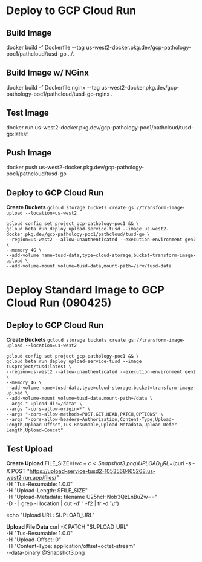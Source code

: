 # Deploy to GCP Cloud Run

## Build Image
docker build -f Dockerfile --tag us-west2-docker.pkg.dev/gcp-pathology-poc1/pathcloud/tusd-go ../.

## Build Image w/ NGinx
docker build -f Dockerfile.nginx --tag us-west2-docker.pkg.dev/gcp-pathology-poc1/pathcloud/tusd-go-nginx .

## Test Image
docker run us-west2-docker.pkg.dev/gcp-pathology-poc1/pathcloud/tusd-go:latest

## Push Image
docker push us-west2-docker.pkg.dev/gcp-pathology-poc1/pathcloud/tusd-go

## Deploy to GCP Cloud Run
**Create Buckets**
`gcloud storage buckets create gs://transform-image-upload --location=us-west2`

```
gcloud config set project gcp-pathology-poc1 && \
gcloud beta run deploy upload-service-tusd --image us-west2-docker.pkg.dev/gcp-pathology-poc1/pathcloud/tusd-go \
--region=us-west2 --allow-unauthenticated --execution-environment gen2 \
--memory 4G \
--add-volume name=tusd-data,type=cloud-storage,bucket=transform-image-upload \
--add-volume-mount volume=tusd-data,mount-path=/srv/tusd-data
```

# Deploy Standard Image to GCP Cloud Run (090425)

## Deploy to GCP Cloud Run
**Create Buckets**
`gcloud storage buckets create gs://transform-image-upload --location=us-west2`

```
gcloud config set project gcp-pathology-poc1 && \
gcloud beta run deploy upload-service-tusd --image tusproject/tusd:latest \
--region=us-west2 --allow-unauthenticated --execution-environment gen2 \
--memory 4G \
--add-volume name=tusd-data,type=cloud-storage,bucket=transform-image-upload \
--add-volume-mount volume=tusd-data,mount-path=/data \
--args "-upload-dir=/data" \
--args "-cors-allow-origin=*" \
--args "-cors-allow-methods=POST,GET,HEAD,PATCH,OPTIONS" \
--args "-cors-allow-headers=Authorization,Content-Type,Upload-Length,Upload-Offset,Tus-Resumable,Upload-Metadata,Upload-Defer-Length,Upload-Concat"

```

## Test Upload

**Create Upload**
FILE_SIZE=$(wc -c < Snapshot3.png)
UPLOAD_URL=$(curl -s -X POST "https://upload-service-tusd2-1053568465268.us-west2.run.app/files/" \
  -H "Tus-Resumable: 1.0.0" \
  -H "Upload-Length: $FILE_SIZE" \
  -H "Upload-Metadata: filename U25hcHNob3QzLnBuZw==" \
  -D - | grep -i location | cut -d' ' -f2 | tr -d '\r')

echo "Upload URL: $UPLOAD_URL"

**Upload File Data**
curl -X PATCH "$UPLOAD_URL" \
  -H "Tus-Resumable: 1.0.0" \
  -H "Upload-Offset: 0" \
  -H "Content-Type: application/offset+octet-stream" \
  --data-binary @Snapshot3.png